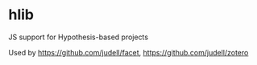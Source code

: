 # hlib
JS support for Hypothesis-based projects

Used by https://github.com/judell/facet, https://github.com/judell/zotero
